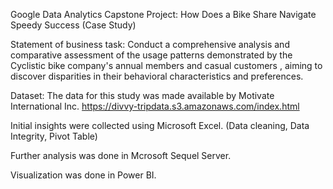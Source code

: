 Google Data Analytics Capstone Project: How Does a Bike Share Navigate Speedy Success (Case Study)

Statement of business task: Conduct a comprehensive analysis and comparative assessment of the usage patterns demonstrated by the Cyclistic bike company's annual members and casual customers , aiming to discover disparities in their behavioral characteristics and preferences.

Dataset: The data for this study was made available by Motivate International Inc. https://divvy-tripdata.s3.amazonaws.com/index.html

Initial insights were collected using Microsoft Excel. (Data cleaning, Data Integrity, Pivot Table)

Further analysis was done in Mcrosoft Sequel Server.

Visualization was done in Power BI.

 






